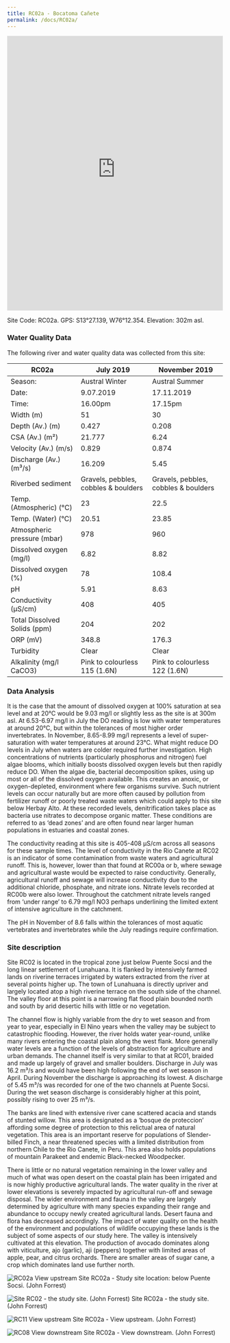```yaml
---
title: RC02a - Bocatoma Cañete
permalink: /docs/RC02a/
---
```


<iframe width="100%" height="640" allowfullscreen style="border-style:none;" src="https://cavep-undc-hosting.netlify.com/sites/RC02a/app-files/"></iframe>


Site Code: RC02a.  GPS: S13°27.139, W76°12.354. Elevation:
302m asl.

### Water Quality Data

The following river and water quality data was collected from this site:

| RC02a                        | July 2019                     | November 2019            |
|------------------------------|-------------------------------|--------------------------|
| Season:                      | Austral Winter                | Austral Summer           |
| Date:                        | 9.07.2019                     | 17.11.2019               |
| Time:                        | 16.00pm                       | 17.15pm                  |
| Width (m)                    | 51                            | 30                       |
| Depth (Av.) (m)              | 0.427                         | 0.208                    |
| CSA (Av.) (m²)               | 21.777                        | 6.24                     |
| Velocity (Av.) (m/s)         | 0.829                         | 0.874                    |
| Discharge (Av.) (m³/s)       | 16.209                        | 5.45                     |
| Riverbed sediment            | Gravels, pebbles, cobbles & boulders   | Gravels, pebbles, cobbles & boulders   |
| Temp. (Atmospheric) (°C)     | 23                            | 22.5                     |
| Temp. (Water) (°C)           | 20.51                         | 23.85                    |
| Atmospheric pressure (mbar)  | 978                           | 960                      |
| Dissolved oxygen (mg/l)      | 6.82                          | 8.82                     |
| Dissolved oxygen (%)         | 78                            | 108.4                    |
| pH                           | 5.91                          | 8.63                     |
| Conductivity (µS/cm)         | 408                           | 405                      |
| Total Dissolved Solids (ppm) | 204                           | 202                      |
| ORP (mV)                     | 348.8                         | 176.3                    |
| Turbidity                    | Clear                         | Clear                    |
| Alkalinity (mg/l CaCO3)      | Pink to colourless 115 (1.6N) | Pink to colourless 122 (1.6N)   |

### Data Analysis
It is the case that the amount of dissolved oxygen at 100% saturation at sea level and at 20°C would be 9.03 mg/l or slightly less as the site is at 300m asl. At 6.53-6.97 mg/l in July the DO reading is low with water temperatures at around 20°C, but within the tolerances of most higher order invertebrates. In November, 8.65-8.99 mg/l represents a level of super-saturation with water temperatures at around 23°C. What might reduce DO levels in July when waters are colder required further investigation. High concentrations of nutrients (particularly phosphorus and nitrogen) fuel algae blooms, which initially boosts dissolved oxygen levels but then rapidly reduce DO. When the algae die, bacterial decomposition spikes, using up most or all of the dissolved oxygen available. This creates an anoxic, or oxygen-depleted, environment where few organisms survive. Such nutrient levels can occur naturally but are more often caused by pollution from fertilizer runoff or poorly treated waste waters which could apply to this site below Herbay Alto. At these recorded levels, denitrification takes place as bacteria use nitrates to decompose organic matter. These conditions are referred to as ‘dead zones’ and are often found near larger human populations in estuaries and coastal zones. 

The conductivity reading at this site is 405-408 µS/cm across all seasons for these sample times. The level of conductivity in the Rio Canete at RC02 is an indicator of some contamination from waste waters and agricultural runoff. This is, however, lower than that found at RC00a or b, where sewage and agricultural waste would be expected to raise conductivity. Generally, agricultural runoff and sewage will increase conductivity due to the additional chloride, phosphate, and nitrate ions. Nitrate levels recorded at RC00b were also lower. Throughout the catchment nitrate levels ranged from ‘under range’ to 6.79 mg/l NO3 perhaps underlining the limited extent of intensive agriculture in the catchment.

The pH in November of 8.6 falls within the tolerances of most aquatic vertebrates and invertebrates while the July readings require confirmation.

### Site description
Site RC02 is located in the tropical zone just below Puente Socsi and the long linear settlement of Lunahuana. It is flanked by intensively farmed lands on riverine terraces irrigated by waters extracted from the river at several points higher up. The town of Lunahuana is directly upriver and largely located atop a high riverine terrace on the south side of the channel. The valley floor at this point is a narrowing flat flood plain bounded north and south by arid desertic hills with little or no vegetation.

The channel flow is highly variable from the dry to wet season and from year to year, especially in El Nino years when the valley may be subject to catastrophic flooding. However, the river holds water year-round, unlike many rivers entering the coastal plain along the west flank. More generally water levels are a function of the levels of abstraction for agriculture and urban demands. The channel itself is very similar to that at RC01, braided and made up largely of gravel and smaller boulders. Discharge in July was 16.2 m³/s and would have been high following the end of wet season in April. During November the discharge is approaching its lowest. A discharge of 5.45 m³/s was recorded for one of the two channels at Puente Socsi. During the wet season discharge is considerably higher at this point, possibly rising to over 25 m³/s.

The banks are lined with extensive river cane scattered acacia and stands of stunted willow. This area is designated as a ‘bosque de proteccion’ affording some degree of protection to this relictual area of natural vegetation. This area is an important reserve for populations of Slender-billed Finch, a near threatened species with a limited distribution from northern Chile to the Rio Canete, in Peru. This area also holds populations of mountain Parakeet and endemic Black-necked Woodpecker. 

There is little or no natural vegetation remaining in the lower valley and much of what was open desert on the coastal plain has been irrigated and is now highly productive agricultural lands. The water quality in the river at lower elevations is severely impacted by agricultural run-off and sewage disposal. The wider environment and fauna in the valley are largely determined by agriculture with many species expanding their range and abundance to occupy newly created agricultural lands. Desert fauna and flora has decreased accordingly. The impact of water quality on the health of the environment and populations of wildlife occupying these lands is the subject of some aspects of our study here. The valley is intensively cultivated at this elevation. The production of avocado dominates along with viticulture, ajo (garlic), aji (peppers) together with limited areas of apple, pear, and citrus orchards. There are smaller areas of sugar cane, a crop which dominates land use further north. 


![RC02a View upstream](/assets/SiteDescriptions/RC02/RC02aBelowPuenteSocsi.jpg)
Site RC02a - Study site location: below Puente Socsi. (John Forrest)


![Site RC02 - the study site. (John Forrest)](/assets/SiteDescriptions/RC02/RC02Studysite.JPG)
Site RC02a - the study site. (John Forrest)


![RC11 View upstream](/assets/SiteDescriptions/RC02/RC02Viewupstream.JPG)
Site RC02a - View upstream. (John Forrest)


![RC08 View downstream](/assets/SiteDescriptions/RC02/RC02Viewdownstream.JPG)
Site RC02a - View downstream. (John Forrest)
